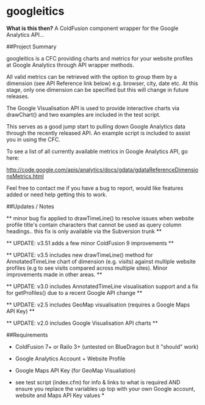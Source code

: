 googleitics
===========

**What is this then?** A ColdFusion component wrapper for the Google Analytics API...

##Project Summary

googleitics is a CFC providing charts and metrics for your website profiles at Google Analytics through API wrapper methods.

All valid metrics can be retrieved with the option to group them by a dimension (see API Reference link below) e.g. browser, city, date etc. At this stage, only one dimension can be specified but this will change in future releases.

The Google Visualisation API is used to provide interactive charts via drawChart() and two examples are included in the test script.

This serves as a good jump start to pulling down Google Analytics data through the recently released API. An example script is included to assist you in using the CFC.

To see a list of all currently available metrics in Google Analytics API, go here:

http://code.google.com/apis/analytics/docs/gdata/gdataReferenceDimensionsMetrics.html

Feel free to contact me if you have a bug to report, would like features added or need help getting this to work.

##Updates / Notes

** minor bug fix applied to drawTimeLine() to resolve issues when website profile title's contain characters that cannot be used as query column headings.. this fix is only available via the Subversion trunk **

** UPDATE: v3.51 adds a few minor ColdFusion 9 improvements **

** UPDATE: v3.5 includes new drawTimeLine() method for AnnotatedTimeLine chart of dimension (e.g. visits) against multiple website profiles (e.g to see visits compared across multiple sites). Minor improvements made in other areas. **

** UPDATE: v3.0 includes AnnotatedTimeLine visualisation support and a fix for getProfiles() due to a recent Google API change **

** UPDATE: v2.5 includes GeoMap visualisation (requires a Google Maps API Key) **

** UPDATE: v2.0 includes Google Visualisation API charts **

##Requirements

- ColdFusion 7+ or Railo 3+ (untested on BlueDragon but it "should" work)

- Google Analytics Account + Website Profile

- Google Maps API Key (for GeoMap Visualiation)

* see test script (index.cfm) for info & links to what is required AND ensure you replace the variables up top with your own Google account, website and Maps API Key values *
